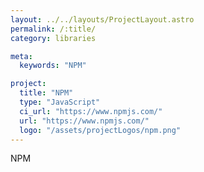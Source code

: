 ```yaml
---
layout: ../../layouts/ProjectLayout.astro
permalink: /:title/
category: libraries

meta:
  keywords: "NPM"

project:
  title: "NPM"
  type: "JavaScript"
  ci_url: "https://www.npmjs.com/"
  url: "https://www.npmjs.com/"
  logo: "/assets/projectLogos/npm.png"
---
```


<p>NPM</p>
